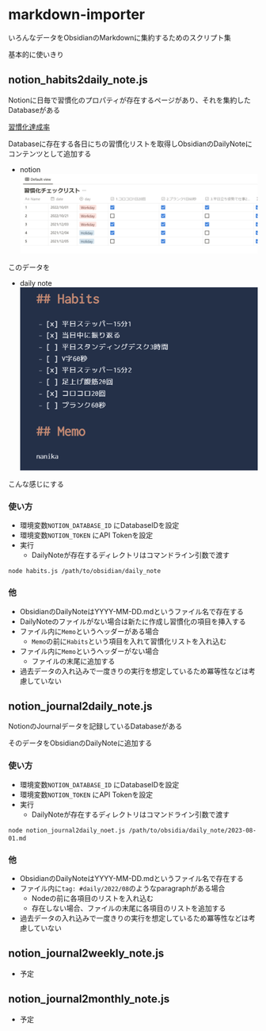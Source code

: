 # markdown-importer

いろんなデータをObsidianのMarkdownに集約するためのスクリプト集

基本的に使いきり

## notion_habits2daily_note.js

Notionに日毎で習慣化のプロパティが存在するページがあり、それを集約したDatabaseがある

[習慣化達成率](https://swfz.notion.site/2e74942314234651bc3a5eb53cac6b47)

Databaseに存在する各日にちの習慣化リストを取得しObsidianのDailyNoteにコンテンツとして追加する

- notion
![alt](notion.png)

このデータを

- daily note
![alt](daily_note.png)

こんな感じにする

### 使い方
- 環境変数`NOTION_DATABASE_ID` にDatabaseIDを設定
- 環境変数`NOTION_TOKEN` にAPI Tokenを設定
- 実行
    - DailyNoteが存在するディレクトリはコマンドライン引数で渡す

```
node habits.js /path/to/obsidian/daily_note
```

### 他
- ObsidianのDailyNoteはYYYY-MM-DD.mdというファイル名で存在する
- DailyNoteのファイルがない場合は新たに作成し習慣化の項目を挿入する
- ファイル内に`Memo`というヘッダーがある場合
    - `Memo`の前に`Habits`という項目を入れて習慣化リストを入れ込む
- ファイル内に`Memo`というヘッダーがない場合
    - ファイルの末尾に追加する
- 過去データの入れ込みで一度きりの実行を想定しているため冪等性などは考慮していない


## notion_journal2daily_note.js

NotionのJournalデータを記録しているDatabaseがある

そのデータをObsidianのDailyNoteに追加する

### 使い方
- 環境変数`NOTION_DATABASE_ID` にDatabaseIDを設定
- 環境変数`NOTION_TOKEN` にAPI Tokenを設定
- 実行
    - DailyNoteが存在するディレクトリはコマンドライン引数で渡す

```
node notion_journal2daily_noet.js /path/to/obsidia/daily_note/2023-08-01.md
```
### 他
- ObsidianのDailyNoteはYYYY-MM-DD.mdというファイル名で存在する
- ファイル内に`tag: #daily/2022/08`のようなparagraphがある場合
    - Nodeの前に各項目のリストを入れ込む
    - 存在しない場合、ファイルの末尾に各項目のリストを追加する
- 過去データの入れ込みで一度きりの実行を想定しているため冪等性などは考慮していない

## notion_journal2weekly_note.js
- 予定

## notion_journal2monthly_note.js
- 予定
